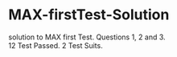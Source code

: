 # MAX-firstTest-Solution
solution to MAX first Test. Questions 1, 2 and 3.          
12 Test Passed.
2 Test Suits.
